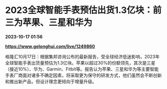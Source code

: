 # 2023全球智能手表预估出货1.3亿块：前三为苹果、三星和华为

**2023-10-17 01:56**

**https://www.gelonghui.com/live/1249860**

格隆汇10月17日｜根据集邦咨询公布的最新报告，受全球经济低迷影响，2023年全球智能手表出货量预估为1.3亿块。苹果以超过30%的份额领先，其次是三星（接近10%）、华为、Garmin、Fitbit等。报告认为苹果、三星和华为等主要智能手表厂商面对诸多不确定因素，将采取更为保守的研发方式，他们虽然会不断创新和推出新产品，但设计理念更倾向于增量升级。